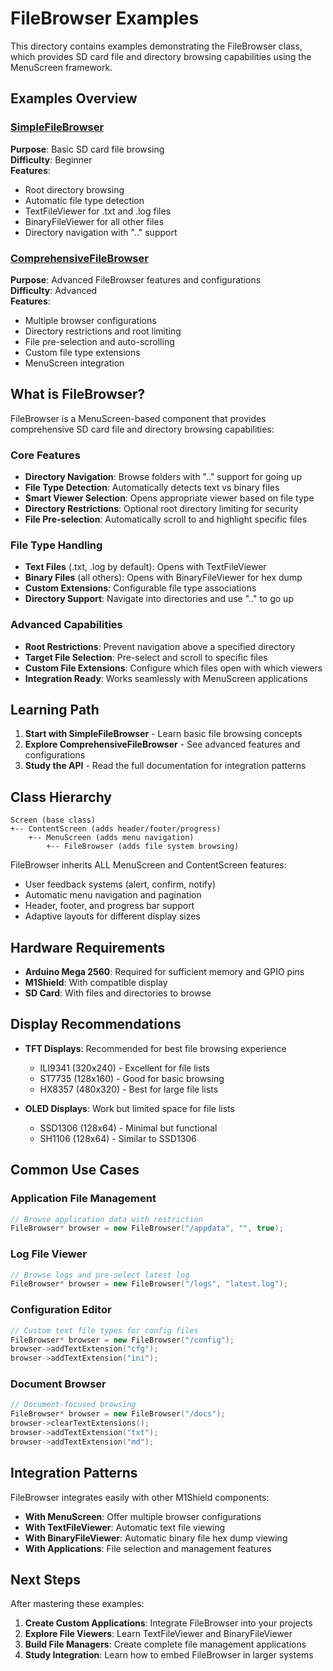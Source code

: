 # FileBrowser Examples

This directory contains examples demonstrating the FileBrowser class, which provides SD card file and directory browsing capabilities using the MenuScreen framework.

## Examples Overview

### [SimpleFileBrowser](SimpleFileBrowser/)

**Purpose**: Basic SD card file browsing  
**Difficulty**: Beginner  
**Features**:

- Root directory browsing
- Automatic file type detection
- TextFileViewer for .txt and .log files
- BinaryFileViewer for all other files
- Directory navigation with ".." support

### [ComprehensiveFileBrowser](ComprehensiveFileBrowser/)

**Purpose**: Advanced FileBrowser features and configurations  
**Difficulty**: Advanced  
**Features**:

- Multiple browser configurations
- Directory restrictions and root limiting
- File pre-selection and auto-scrolling
- Custom file type extensions
- MenuScreen integration

## What is FileBrowser?

FileBrowser is a MenuScreen-based component that provides comprehensive SD card file and directory browsing capabilities:

### Core Features

- **Directory Navigation**: Browse folders with ".." support for going up
- **File Type Detection**: Automatically detects text vs binary files
- **Smart Viewer Selection**: Opens appropriate viewer based on file type
- **Directory Restrictions**: Optional root directory limiting for security
- **File Pre-selection**: Automatically scroll to and highlight specific files

### File Type Handling

- **Text Files** (.txt, .log by default): Opens with TextFileViewer
- **Binary Files** (all others): Opens with BinaryFileViewer for hex dump
- **Custom Extensions**: Configurable file type associations
- **Directory Support**: Navigate into directories and use ".." to go up

### Advanced Capabilities

- **Root Restrictions**: Prevent navigation above a specified directory
- **Target File Selection**: Pre-select and scroll to specific files
- **Custom File Extensions**: Configure which files open with which viewers
- **Integration Ready**: Works seamlessly with MenuScreen applications

## Learning Path

1. **Start with SimpleFileBrowser** - Learn basic file browsing concepts
2. **Explore ComprehensiveFileBrowser** - See advanced features and configurations
3. **Study the API** - Read the full documentation for integration patterns

## Class Hierarchy

```
Screen (base class)
+-- ContentScreen (adds header/footer/progress)
    +-- MenuScreen (adds menu navigation)
        +-- FileBrowser (adds file system browsing)
```

FileBrowser inherits ALL MenuScreen and ContentScreen features:

- User feedback systems (alert, confirm, notify)
- Automatic menu navigation and pagination
- Header, footer, and progress bar support
- Adaptive layouts for different display sizes

## Hardware Requirements

- **Arduino Mega 2560**: Required for sufficient memory and GPIO pins
- **M1Shield**: With compatible display
- **SD Card**: With files and directories to browse

## Display Recommendations

- **TFT Displays**: Recommended for best file browsing experience

  - ILI9341 (320x240) - Excellent for file lists
  - ST7735 (128x160) - Good for basic browsing
  - HX8357 (480x320) - Best for large file lists

- **OLED Displays**: Work but limited space for file lists
  - SSD1306 (128x64) - Minimal but functional
  - SH1106 (128x64) - Similar to SSD1306

## Common Use Cases

### Application File Management

```cpp
// Browse application data with restriction
FileBrowser* browser = new FileBrowser("/appdata", "", true);
```

### Log File Viewer

```cpp
// Browse logs and pre-select latest log
FileBrowser* browser = new FileBrowser("/logs", "latest.log");
```

### Configuration Editor

```cpp
// Custom text file types for config files
FileBrowser* browser = new FileBrowser("/config");
browser->addTextExtension("cfg");
browser->addTextExtension("ini");
```

### Document Browser

```cpp
// Document-focused browsing
FileBrowser* browser = new FileBrowser("/docs");
browser->clearTextExtensions();
browser->addTextExtension("txt");
browser->addTextExtension("md");
```

## Integration Patterns

FileBrowser integrates easily with other M1Shield components:

- **With MenuScreen**: Offer multiple browser configurations
- **With TextFileViewer**: Automatic text file viewing
- **With BinaryFileViewer**: Automatic binary file hex dump viewing
- **With Applications**: File selection and management features

## Next Steps

After mastering these examples:

1. **Create Custom Applications**: Integrate FileBrowser into your projects
2. **Explore File Viewers**: Learn TextFileViewer and BinaryFileViewer
3. **Build File Managers**: Create complete file management applications
4. **Study Integration**: Learn how to embed FileBrowser in larger systems
